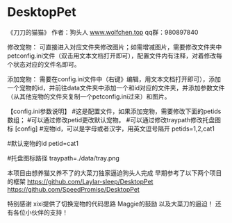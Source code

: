 # DesktopPet
《刀刀的猫猫》
作者：狗头人 www.wolfchen.top
qq群：980897840

修改宠物：
可直接进入对应文件夹修改图片；如需增减图片，需要修改文件夹中petconfig.ini文件（双击用文本文档打开即可），配置文件内有注释，对着修改每个状态对应的文件名即可。


添加宠物：
需要在config.ini文件中（右键》编辑，用文本文档打开即可），添加一个宠物的id，并前往data文件夹中添加一个和id对应的文件夹，并添加参数文件（从其他宠物的文件夹复制一个petconfig.ini过来）和图片。

【config.ini参数说明】
#这是配置文件，如果添加宠物，需要修改下面的petids数组；
#可以通过修改petid更改默认宠物。
#可以通过修改traypath修改托盘图标
[config]
#宠物id，可以是字母或者汉字，用英文逗号隔开
petids=1,2,cat1

#默认宠物的id
petid=cat1

#托盘图标路径
traypath=./data/tray.png



本项目由想养猫又养不了的大菜刀独家逼迫狗头人完成
早期参考了以下两个项目的框架
https://github.com/Laylar-sleep/DesktopPet
https://github.com/SpeedPromise/DesktopPet

特别感谢
xixi提供了切换宠物的代码思路
Maggie的鼓励
以及大菜刀的逼迫！
还有各位小伙伴的支持！
